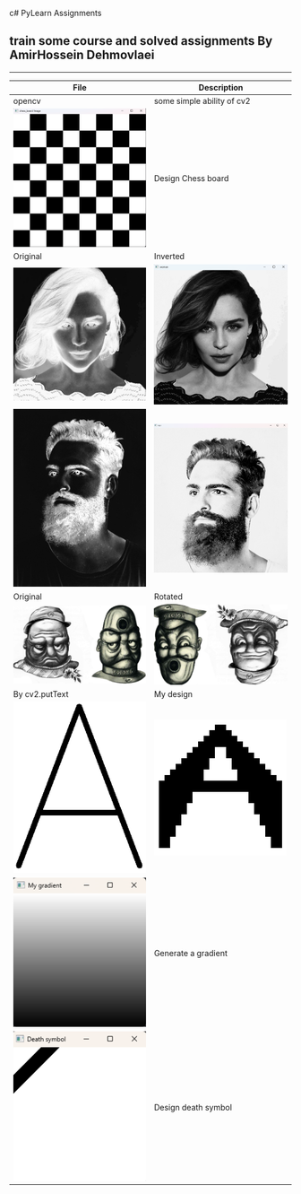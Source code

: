 c# PyLearn Assignments
## train some course and solved assignments By AmirHossein Dehmovlaei

---
| File                                        | Description                                    |
|---------------------------------------------|------------------------------------------------|
 opencv                                      | some simple ability of cv2                     |
| ![concentric](./res/chess_board_export.png) | Design Chess board                             |
| Original                                    | Inverted                                       |
| ![concentric](./res/1.jpg)                  | ![concentric](./res/inverted_woman_export.png) |
| ![concentric](./res/2.jpg)                  | ![concentric](./res/inverted_man_export.png)   |
| Original                                    | Rotated                                        |
| ![concentric](./res/3.jpg)                  | ![concentric](./res/rotated_180.png)           |
| By cv2.putText                              | My design                                      |
| ![concentric](./res/My_Letter_putText.png)  | ![concentric](./res/My_Letter_MyDesign.png)    |
| ![concentric](./res/My_gradient.png)         | Generate a gradient                            |
| ![concentric](./res/death_symbol.png)         | Design death symbol                            |